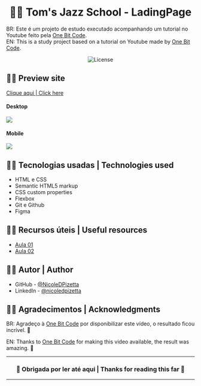 <h1 align="center"> 🤘🏻 Tom's Jazz School - LadingPage </h1>

BR: Este é um projeto de estudo executado acompanhando um tutorial no Youtube feito pela [One Bit Code](https://www.youtube.com/@OneBitCode). <br>
EN: This is a study project based on a tutorial on Youtube made by [One Bit Code](https://www.youtube.com/@OneBitCode).

</p>

<p align="center">
  <img alt="License" src="https://img.shields.io/static/v1?label=license&message=MIT&color=49AA26&labelColor=000000">
</p>

## 🤘🏻 Preview site

[Clique aqui | Click here](https://nicoledpizetta.github.io/Tom'sJazzSchool-LandingPage/)

#### Desktop

![](./assets/Desktop-gif.gif)

#### Mobile

![](./assets/Mobile-gif.gif)

## 🤘🏻 Tecnologias usadas | Technologies used

- HTML e CSS
- Semantic HTML5 markup
- CSS custom properties
- Flexbox
- Git e Github
- Figma

## 🤘🏻 Recursos úteis | Useful resources

- [Aula 01](https://youtu.be/Wo7UnH8TYbc)
- [Aula 02](https://youtu.be/b9Vw_LUyYmc)

## 🤘🏻 Autor | Author

- GitHub - [@NicoleDPizetta](https://github.com/NicoleDPizetta)
- LinkedIn - [@nicoledpizetta](https://www.linkedin.com/in/nicoledpizetta/)

## 🤘🏻 Agradecimentos | Acknowledgments

BR: Agradeço à [One Bit Code](https://www.youtube.com/@OneBitCode) por disponibilizar este vídeo, o resultado ficou incrível. 🥰

EN: Thanks to [One Bit Code](https://www.youtube.com/@OneBitCode) for making this video available, the result was amazing. 🥰

---

### <p align="center">💖 Obrigada por ler até aqui | Thanks for reading this far 💖</p>

---
